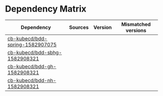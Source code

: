 # Dependency Matrix

Dependency | Sources | Version | Mismatched versions
---------- | ------- | ------- | -------------------
[cb-kubecd/bdd-spring-1582907075](https://github.com/cb-kubecd/bdd-spring-1582907075.git) |  | []() | 
[cb-kubecd/bdd-sbhg-1582908321](https://github.com/cb-kubecd/bdd-sbhg-1582908321.git) |  | []() | 
[cb-kubecd/bdd-gh-1582908321](https://github.com/cb-kubecd/bdd-gh-1582908321.git) |  | []() | 
[cb-kubecd/bdd-nh-1582908321](https://github.com/cb-kubecd/bdd-nh-1582908321.git) |  | []() | 
